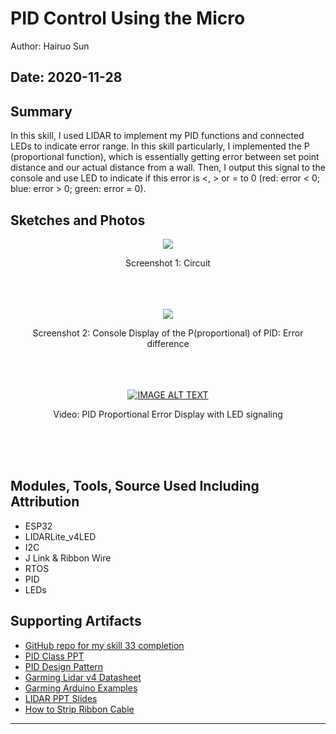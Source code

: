 # PID Control Using the Micro

Author: Hairuo Sun

Date: 2020-11-28
-----

## Summary
In this skill, I used LIDAR to implement my PID functions and connected LEDs to indicate error range. In this skill particularly, I implemented the P (proportional function), which is essentially getting error between set point distance and our actual distance from a wall. Then, I output this signal to the console and use LED to indicate if this error is <, > or = to 0 (red: error < 0; blue: error > 0; green: error = 0).

## Sketches and Photos
<div align="center">
<img src="https://github.com/BU-EC444/Sun-Hairuo/blob/master/skills/cluster-5/33/images/circuit.jpg">
<p>Screenshot 1: Circuit</p>
<br/>
<br/>
<br/>
<img src="https://github.com/BU-EC444/Sun-Hairuo/blob/master/skills/cluster-5/33/images/console.png">
<p>Screenshot 2: Console Display of the P(proportional) of PID: Error difference</p>
<br/>
<br/>
<br/>
<a href="https://www.youtube.com/embed/GXQsm-2CQDk"><img src="https://img.youtube.com/vi/GXQsm-2CQDk/0.jpg" alt="IMAGE ALT TEXT"></a>
<p>Video: PID Proportional Error Display with LED signaling</p>
<br/>
<br/>
<br/>
</div>

## Modules, Tools, Source Used Including Attribution
* ESP32
* LIDARLite_v4LED
* I2C
* J Link & Ribbon Wire
* RTOS
* PID
* LEDs

## Supporting Artifacts
* [GitHub repo for my skill 33 completion](https://github.com/BU-EC444/Sun-Hairuo/blob/master/skills/cluster-5/33/)
* [PID Class PPT](http://whizzer.bu.edu/progress/ppts/buggy-cluster3)
* [PID Design Pattern](http://whizzer.bu.edu/briefs/design-patterns/dp-pid)
* [Garming Lidar v4 Datasheet](http://static.garmin.com/pumac/LIDAR-Lite%20LED%20v4%20Instructions_EN-US.pdf)
* [Garming Arduino Examples](https://github.com/garmin/LIDARLite_Arduino_Library)
* [LIDAR PPT Slides](http://whizzer.bu.edu/progress/ppts/buggy-cluster2)
* [How to Strip Ribbon Cable](https://electronics.stackexchange.com/questions/82054/how-to-strip-a-ribbon-cable)

-----
